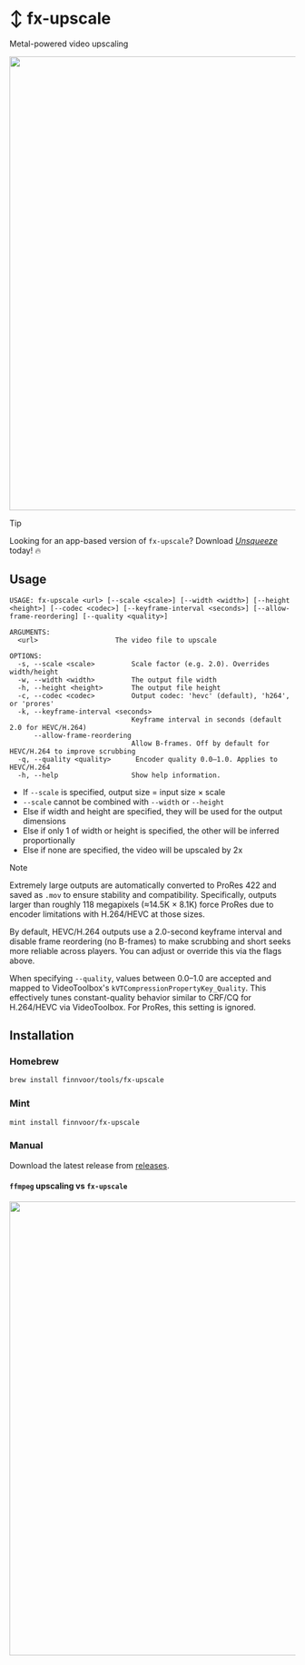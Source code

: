 # ↕️ fx-upscale

Metal-powered video upscaling

<p align="center">
<img src="https://github.com/finnvoor/fx-upscale/assets/8284016/c2ab0754-13f8-4fcc-a0f1-c10cf727af6d" width="800" />
</p>

> [!TIP]
> Looking for an app-based version of `fx-upscale`? Download [_Unsqueeze_](https://apps.apple.com/app/apple-store/id6475134617?pt=120542042&ct=github&mt=8) today! 🔥

## Usage

```
USAGE: fx-upscale <url> [--scale <scale>] [--width <width>] [--height <height>] [--codec <codec>] [--keyframe-interval <seconds>] [--allow-frame-reordering] [--quality <quality>]

ARGUMENTS:
  <url>                   The video file to upscale

OPTIONS:
  -s, --scale <scale>         Scale factor (e.g. 2.0). Overrides width/height
  -w, --width <width>         The output file width
  -h, --height <height>       The output file height
  -c, --codec <codec>         Output codec: 'hevc' (default), 'h264', or 'prores'
  -k, --keyframe-interval <seconds>
                              Keyframe interval in seconds (default 2.0 for HEVC/H.264)
      --allow-frame-reordering
                              Allow B-frames. Off by default for HEVC/H.264 to improve scrubbing
  -q, --quality <quality>      Encoder quality 0.0–1.0. Applies to HEVC/H.264
  -h, --help                  Show help information.
```

- If `--scale` is specified, output size = input size × scale
- `--scale` cannot be combined with `--width` or `--height`
- Else if width and height are specified, they will be used for the output dimensions
- Else if only 1 of width or height is specified, the other will be inferred proportionally
- Else if none are specified, the video will be upscaled by 2x

> [!NOTE]
> Extremely large outputs are automatically converted to ProRes 422 and saved as `.mov` to ensure stability and compatibility. Specifically, outputs larger than roughly 118 megapixels (≈14.5K × 8.1K) force ProRes due to encoder limitations with H.264/HEVC at those sizes.

By default, HEVC/H.264 outputs use a 2.0-second keyframe interval and disable frame reordering (no B-frames) to make scrubbing and short seeks more reliable across players. You can adjust or override this via the flags above.

When specifying `--quality`, values between 0.0–1.0 are accepted and mapped to VideoToolbox's `kVTCompressionPropertyKey_Quality`. This effectively tunes constant-quality behavior similar to CRF/CQ for H.264/HEVC via VideoToolbox. For ProRes, this setting is ignored.

## Installation

### Homebrew

```bash
brew install finnvoor/tools/fx-upscale
```

### Mint

```bash
mint install finnvoor/fx-upscale
```

### Manual

Download the latest release from [releases](https://github.com/Finnvoor/MetalFXUpscale/releases).

#### `ffmpeg` upscaling vs `fx-upscale`

<img src="https://github.com/finnvoor/fx-upscale/assets/8284016/7ae867c2-caef-43d8-8fe3-7048c55f55bd" width="800" />
